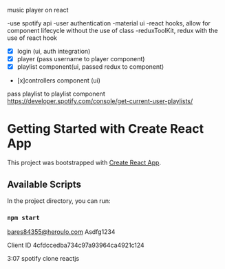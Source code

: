 music player on react

-use spotify api
-user authentication
-material ui
-react hooks, allow for component lifecycle without the use of class
-reduxToolKit, redux with the use of react hook

- [X] login (ui, auth integration)
- [X] player (pass username to player component)
- [x] playlist component(ui, passed redux to component)
- [x]controllers component (ui)

pass playlist to playlist component
https://developer.spotify.com/console/get-current-user-playlists/


# Getting Started with Create React App

This project was bootstrapped with [Create React App](https://github.com/facebook/create-react-app).

## Available Scripts

In the project directory, you can run:

### `npm start`

bares84355@heroulo.com
Asdfg1234

Client ID 4cfdccedba734c97a93964ca4921c124

3:07
spotify clone reactjs

